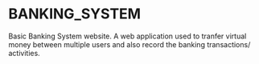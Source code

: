 # BANKING_SYSTEM
Basic Banking System website. A web application used to tranfer virtual money between multiple users and also record the banking transactions/ activities. 
